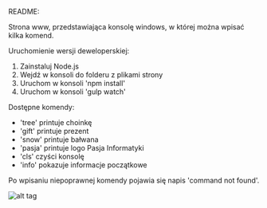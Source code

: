 README:

Strona www, przedstawiająca konsolę windows, w której można wpisać kilka komend.

Uruchomienie wersji deweloperskiej:
1. Zainstaluj Node.js
2. Wejdź w konsoli do folderu z plikami strony
3. Uruchom w konsoli 'npm install'
4. Uruchom w konsoli 'gulp watch'

Dostępne komendy:
- 'tree' printuje choinkę
- 'gift' printuje prezent
- 'snow' printuje bałwana
- 'pasja' printuje logo Pasja Informatyki
- 'cls' czyści konsolę
- 'info' pokazuje informacje początkowe

Po wpisaniu niepoprawnej komendy pojawia się napis 'command not found'.

![alt tag](http://i.imgur.com/gzx6buB.gif)
